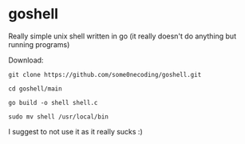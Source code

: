 # goshell
Really simple unix shell written in go (it really doesn't do anything but running programs)

Download:
```
git clone https://github.com/some0necoding/goshell.git

cd goshell/main

go build -o shell shell.c

sudo mv shell /usr/local/bin
```
I suggest to not use it as it really sucks :)
